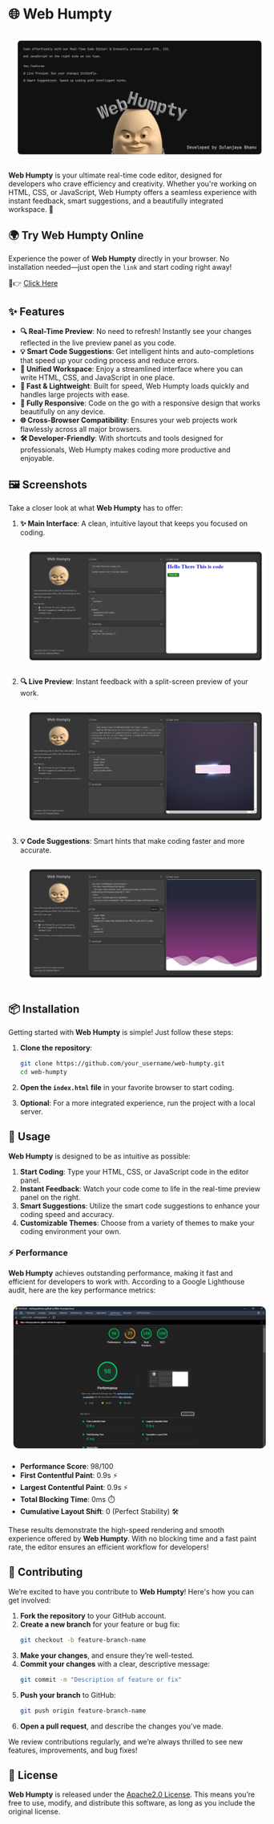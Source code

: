 # 🌐 Web Humpty

<div>
  <img src="assets/wall.webp" alt="web hupmty main wall" style="border-radius: 10px; margin: 10px;">
</div>

**Web Humpty** is your ultimate real-time code editor, designed for developers who crave efficiency and creativity. Whether you're working on HTML, CSS, or JavaScript, Web Humpty offers a seamless experience with instant feedback, smart suggestions, and a beautifully integrated workspace. 🚀

## 🌍 Try Web Humpty Online

Experience the power of **Web Humpty** directly in your browser. No installation needed—just open the `link` and start coding right away!

🤩👉 [Click Here](https://dulanjayabhanu.github.io/Web-Humpty/view/)

## ✨ Features

- **🔍 Real-Time Preview**: No need to refresh! Instantly see your changes reflected in the live preview panel as you code.
- **💡 Smart Code Suggestions**: Get intelligent hints and auto-completions that speed up your coding process and reduce errors.
- **🎨 Unified Workspace**: Enjoy a streamlined interface where you can write HTML, CSS, and JavaScript in one place.
- **🚀 Fast & Lightweight**: Built for speed, Web Humpty loads quickly and handles large projects with ease.
- **📱 Fully Responsive**: Code on the go with a responsive design that works beautifully on any device.
- **🌐 Cross-Browser Compatibility**: Ensures your web projects work flawlessly across all major browsers.
- **🛠️ Developer-Friendly**: With shortcuts and tools designed for professionals, Web Humpty makes coding more productive and enjoyable.

## 🖼️ Screenshots

Take a closer look at what **Web Humpty** has to offer:

1. **✨ Main Interface**: A clean, intuitive layout that keeps you focused on coding.
   <div>
    <img src="assets/screenshot1.webp" alt="web hupmty main wall" style="border-radius: 10px; margin: 10px;">
   </div>

2. **🔍 Live Preview**: Instant feedback with a split-screen preview of your work.
   <div>
    <img src="assets/screenshot2.webp" alt="web hupmty main wall" style="border-radius: 10px; margin: 10px;">
   </div>

3. **💡 Code Suggestions**: Smart hints that make coding faster and more accurate.
   <div>
    <img src="assets/screenshot3.webp" alt="web hupmty main wall" style="border-radius: 10px; margin: 10px;">
   </div>

## 📦 Installation

Getting started with **Web Humpty** is simple! Just follow these steps:

1. **Clone the repository**:
    ```bash
    git clone https://github.com/your_username/web-humpty.git
    cd web-humpty
    ```

2. **Open the `index.html` file** in your favorite browser to start coding.

3. **Optional**: For a more integrated experience, run the project with a local server.

## 🚀 Usage

**Web Humpty** is designed to be as intuitive as possible:
1. **Start Coding**: Type your HTML, CSS, or JavaScript code in the editor panel.
2. **Instant Feedback**: Watch your code come to life in the real-time preview panel on the right.
3. **Smart Suggestions**: Utilize the smart code suggestions to enhance your coding speed and accuracy.
4. **Customizable Themes**: Choose from a variety of themes to make your coding environment your own.

### ⚡ Performance

**Web Humpty** achieves outstanding performance, making it fast and efficient for developers to work with. According to a Google Lighthouse audit, here are the key performance metrics:

<div>
    <img src="assets/profomence.jpg" alt="web hupmty main wall" style="border-radius: 10px; margin: 10px;">
</div>

- **Performance Score**: 98/100
- **First Contentful Paint**: 0.9s ⚡
- **Largest Contentful Paint**: 0.9s ⚡
- **Total Blocking Time**: 0ms ⏱️
- **Cumulative Layout Shift**: 0 (Perfect Stability) 🛠️

These results demonstrate the high-speed rendering and smooth experience offered by **Web Humpty**. With no blocking time and a fast paint rate, the editor ensures an efficient workflow for developers!


## 🤝 Contributing

We’re excited to have you contribute to **Web Humpty**! Here's how you can get involved:

1. **Fork the repository** to your GitHub account.
2. **Create a new branch** for your feature or bug fix:
    ```bash
    git checkout -b feature-branch-name
    ```
3. **Make your changes**, and ensure they’re well-tested.
4. **Commit your changes** with a clear, descriptive message:
    ```bash
    git commit -m "Description of feature or fix"
    ```
5. **Push your branch** to GitHub:
    ```bash
    git push origin feature-branch-name
    ```
6. **Open a pull request**, and describe the changes you’ve made.

We review contributions regularly, and we’re always thrilled to see new features, improvements, and bug fixes!

## 📄 License

**Web Humpty** is released under the [Apache2.0 License](LICENSE). This means you’re free to use, modify, and distribute this software, as long as you include the original license.
